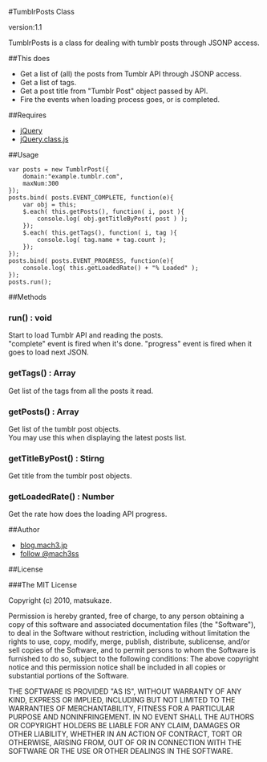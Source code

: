 #TumblrPosts Class

version:1.1

TumblrPosts is a class for dealing with tumblr posts through JSONP access.

##This does


- Get a list of (all) the posts from Tumblr API through JSONP access.
- Get a list of tags.
- Get a post title from "Tumblr Post" object passed by API.
- Fire the events when loading process goes, or is completed.

##Requires


- [jQuery](http://jquery.com)
- [jQuery.class.js](http://github.com/mach3/js-jquery-class)

##Usage


    var posts = new TumblrPost({
		domain:"example.tumblr.com",
		maxNum:300
    });
    posts.bind( posts.EVENT_COMPLETE, function(e){
		var obj = this;
		$.each( this.getPosts(), function( i, post ){
			console.log( obj.getTitleByPost( post ) );
		});
		$.each( this.getTags(), function( i, tag ){
			console.log( tag.name + tag.count );
		});
	});
	posts.bind( posts.EVENT_PROGRESS, function(e){
		console.log( this.getLoadedRate() + "% Loaded" );
    });
	posts.run();




##Methods

### run() : void

Start to load Tumblr API and reading the posts.  
"complete" event is fired when it's done.
"progress" event is fired when it goes to load next JSON.

### getTags() : Array

Get list of the tags from all the posts it read.

### getPosts() : Array

Get list of the tumblr post objects.  
You may use this when displaying the latest posts list.

### getTitleByPost() : Stirng

Get title from the tumblr post objects.  

### getLoadedRate() : Number

Get the rate how does the loading API progress.

	
##Author


- [blog.mach3.jp](http://blog.mach3.jp/)
- [follow @mach3ss](http://twitter.com/mach3ss)


##License

###The MIT License

Copyright (c) 2010, matsukaze.

Permission is hereby granted, free of charge, to any person obtaining a copy of this software and associated documentation files (the "Software"), to deal in the Software without restriction, including without limitation the rights to use, copy, modify, merge, publish, distribute, sublicense, and/or sell copies of the Software, and to permit persons to whom the Software is furnished to do so, subject to the following conditions:  The above copyright notice and this permission notice shall be included in all copies or substantial portions of the Software.

THE SOFTWARE IS PROVIDED "AS IS", WITHOUT WARRANTY OF ANY KIND, EXPRESS OR IMPLIED, INCLUDING BUT NOT LIMITED TO THE WARRANTIES OF MERCHANTABILITY, FITNESS FOR A PARTICULAR PURPOSE AND NONINFRINGEMENT. IN NO EVENT SHALL THE AUTHORS OR COPYRIGHT HOLDERS BE LIABLE FOR ANY CLAIM, DAMAGES OR OTHER LIABILITY, WHETHER IN AN ACTION OF CONTRACT, TORT OR OTHERWISE, ARISING FROM, OUT OF OR IN CONNECTION WITH THE SOFTWARE OR THE USE OR OTHER DEALINGS IN THE SOFTWARE.